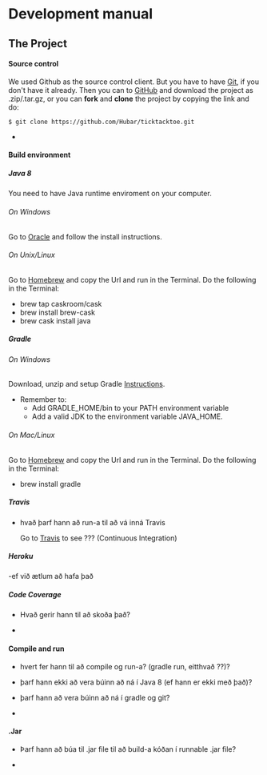 # Development manual

## The Project

#### Source control
We used Github as the source control client. But you have to have [Git](http://git-scm.com), if you don't have it already. Then you can to [GitHub](https://github.com/Hubar/ticktacktoe) and download the project as .zip/.tar.gz, or you can **fork** and **clone** the project by copying the link and do: 

	$ git clone https://github.com/Hubar/ticktacktoe.git 
-
####  Build environment

##### Java 8
You need to have Java runtime enviroment on your computer. 

###### On Windows
Go to [Oracle](http://www.oracle.com/technetwork/java/javase/downloads/jdk8-downloads-2133151.html) and follow the install instructions. 

###### On Unix/Linux 
Go to [Homebrew](http://brew.sh) and copy the Url and run in the Terminal. Do the following in the Terminal:

 - brew tap caskroom/cask
 - brew install brew-cask
 - brew cask install java

##### Gradle

###### On Windows
Download, unzip and setup Gradle [Instructions]( https://docs.gradle.org/current/userguide/installation.html "Follow these instructions"). 
   
- Remember to:
    - Add GRADLE_HOME/bin to your PATH environment variable
    - Add a valid JDK to the environment variable JAVA_HOME.

###### On Mac/Linux 
Go to [Homebrew](http://brew.sh) and copy the Url and run in the Terminal. Do the following in the Terminal:

- brew install gradle

##### Travis
- hvað þarf hann að run-a til að vá inná Travis

	Go to [Travis](https://travis-ci.org/Hubar/ticktacktoe) to see ??? (Continuous Integration)

##### Heroku
-ef við ætlum að hafa það

##### Code Coverage
- Hvað gerir hann til að skoða það? 

-
#### Compile and run

- hvert fer hann til að compile og run-a? (gradle run, eitthvað ??)?
- þarf hann ekki að vera búinn að ná í Java 8 (ef hann er ekki með það)?
- þarf hann að vera búinn að ná í gradle og git?

-
#### .Jar
- Þarf hann að búa til .jar file til að build-a kóðan í runnable .jar file?

-
